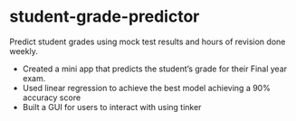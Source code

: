 # student-grade-predictor

Predict student grades using mock test results and hours of revision done weekly.

- Created a mini app that predicts the student’s grade for their Final year exam.
- Used linear regression to achieve the best model achieving a 90% accuracy score
- Built a GUI for users to interact with using tinker
